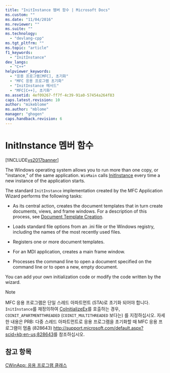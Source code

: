 ```yaml
---
title: "InitInstance 멤버 함수 | Microsoft Docs"
ms.custom: ""
ms.date: "11/04/2016"
ms.reviewer: ""
ms.suite: ""
ms.technology: 
  - "devlang-cpp"
ms.tgt_pltfrm: ""
ms.topic: "article"
f1_keywords: 
  - "InitInstance"
dev_langs: 
  - "C++"
helpviewer_keywords: 
  - "응용 프로그램[MFC], 초기화"
  - "MFC 응용 프로그램 초기화"
  - "InitInstance 메서드"
  - "MFC[C++], 초기화"
ms.assetid: 4ef09267-ff7f-4c39-91a0-57454a264f83
caps.latest.revision: 10
author: "mikeblome"
ms.author: "mblome"
manager: "ghogen"
caps.handback.revision: 6
---
```

# InitInstance 멤버 함수
[!INCLUDE[vs2017banner](../assembler/inline/includes/vs2017banner.md)]

The Windows operating system allows you to run more than one copy, or "instance," of the same application.  `WinMain` calls [InitInstance](../Topic/CWinApp::InitInstance.md) every time a new instance of the application starts.  
  
 The standard `InitInstance` implementation created by the MFC Application Wizard performs the following tasks:  
  
-   As its central action, creates the document templates that in turn create documents, views, and frame windows.  For a description of this process, see [Document Template Creation](../mfc/document-template-creation.md).  
  
-   Loads standard file options from an .ini file or the Windows registry, including the names of the most recently used files.  
  
-   Registers one or more document templates.  
  
-   For an MDI application, creates a main frame window.  
  
-   Processes the command line to open a document specified on the command line or to open a new, empty document.  
  
 You can add your own initialization code or modify the code written by the wizard.  
  
> [!NOTE]
>  MFC 응용 프로그램은 단일 스레드 아파트먼트 \(STA\)로 초기화 되어야 합니다.  `InitInstance`를 재정의하여 [CoInitializeEx](http://msdn.microsoft.com/library/windows/desktop/ms695279)를 호출하는 경우, `COINIT_APARTMENTTHREADED` \(`COINIT_MULTITHREADED` 보다는\) 를 지정하십시오.  자세한 내용은 PRB: 다중 스레드 아파트먼트로 응용 프로그램을 초기화할 때 MFC 응용 프로그램이 멈춤 \(828643\) [http:\/\/support.microsoft.com\/default.aspx?scid\=kb;en\-us;828643](http://support.microsoft.com/default.aspx?scid=kb;en-us;828643)를 참조하십시오.  
  
## 참고 항목  
 [CWinApp: 응용 프로그램 클래스](../mfc/cwinapp-the-application-class.md)